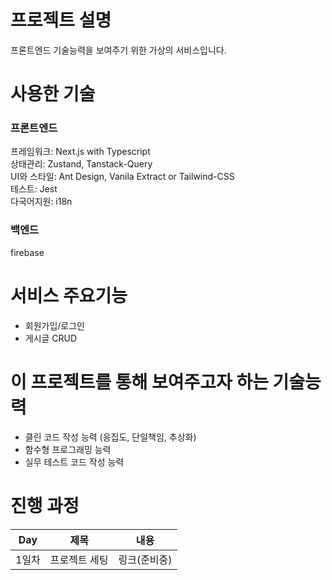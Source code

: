 # 프로젝트 설명
프론트엔드 기술능력을 보여주기 위한 가상의 서비스입니다.

# 사용한 기술
### 프론트엔드  
프레임워크: Next.js with Typescript   
상태관리: Zustand, Tanstack-Query  
UI와 스타일: Ant Design, Vanila Extract or Tailwind-CSS  
테스트: Jest  
다국어지원: i18n  

### 백엔드  
firebase

# 서비스 주요기능
- 회원가입/로그인  
- 게시글 CRUD  

# 이 프로젝트를 통해 보여주고자 하는 기술능력
- 클린 코드 작성 능력 (응집도, 단일책임, 추상화)  
- 함수형 프로그래밍 능력  
- 실무 테스트 코드 작성 능력  


# 진행 과정
|Day|제목|내용|
|--|--|--|
|1일차|프로젝트 세팅|링크(준비중)|



